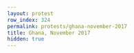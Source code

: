```yaml
---
layout: protest
row_index: 324
permalink: protests/ghana-november-2017
title: Ghana, November 2017
hidden: true
---
```

